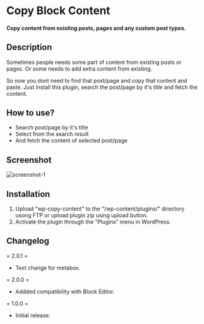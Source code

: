 # Copy Block Content

#### Copy content from existing posts, pages and any custom post types.

## Description ##
Sometimes people needs some part of content from existing posts or pages. Or some needs to add extra content from existing.

So now you dont need to find that post/page and copy that content and paste. Just install this plugin, search the post/page by it's title and fetch the content.


## How to use? ##

* Search post/page by it's title
* Select from the search result
* And fetch the content of selected post/page

## Screenshot ##
![screenshot-1](https://user-images.githubusercontent.com/19459637/31855827-9fee4afc-b6d0-11e7-89bc-191c145ba347.jpg)


## Installation ##
1. Upload "wp-copy-content" to the "/wp-content/plugins/" directory usong FTP or upload plugin zip using upload button.
2. Activate the plugin through the "Plugins" menu in WordPress.

## Changelog ##
= 2.0.1 =
* Text change for metabox.

= 2.0.0 =
* Addded compatibility with Block Editor.

= 1.0.0 =
* Initial release.
